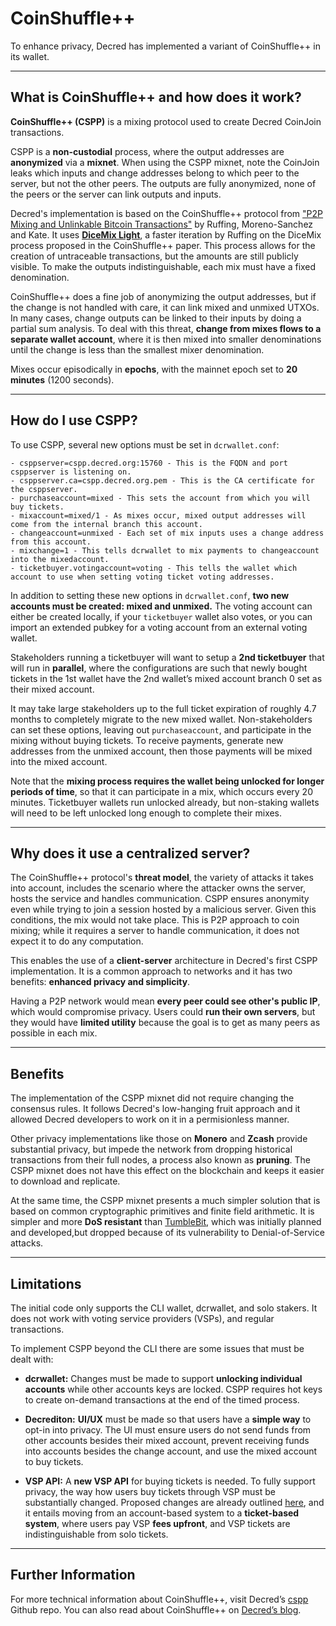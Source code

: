 # CoinShuffle++

To enhance privacy, Decred has implemented a variant of CoinShuffle++ in its wallet.

---

## What is CoinShuffle++ and how does it work?

**CoinShuffle++ (CSPP)** is a mixing protocol used to create Decred CoinJoin transactions.

CSPP is a **non-custodial** process, where the output addresses are **anonymized** via a **mixnet**. When using the CSPP mixnet, note the CoinJoin leaks which inputs and change addresses belong to which peer to the server, but not the other peers. The outputs are fully anonymized, none of the peers or the server can link outputs and inputs.

Decred's implementation is based on the CoinShuffle++ protocol from ["P2P Mixing and Unlinkable Bitcoin Transactions"](https://eprint.iacr.org/2016/824.pdf) by Ruffing, Moreno-Sanchez and Kate. It uses [**DiceMix Light**](https://github.com/ElementsProject/dicemix/blob/master/doc/protocol.md), a faster iteration by Ruffing on the DiceMix process proposed in the CoinShuffle++ paper. This process allows for the creation of untraceable transactions, but the amounts are still publicly visible.  To make the outputs indistinguishable, each mix must have a fixed denomination.

CoinShuffle++ does a fine job of anonymizing the output addresses, but if the change is not handled with care, it can link mixed and unmixed UTXOs. In many cases, change outputs can be linked to their inputs by doing a partial sum analysis. To deal with this threat, **change from mixes flows to a separate wallet account**, where it is then mixed into smaller denominations until the change is less than the smallest mixer denomination.

Mixes occur episodically in **epochs**, with the mainnet epoch set to **20 minutes** (1200 seconds).

---

## How do I use CSPP?

To use CSPP, several new options must be set in `dcrwallet.conf`:

    - csppserver=cspp.decred.org:15760 - This is the FQDN and port csppserver is listening on.
    - csppserver.ca=cspp.decred.org.pem - This is the CA certificate for the csppserver.
    - purchaseaccount=mixed - This sets the account from which you will buy tickets.
    - mixaccount=mixed/1 - As mixes occur, mixed output addresses will come from the internal branch this account.
    - changeaccount=unmixed - Each set of mix inputs uses a change address from this account.
    - mixchange=1 - This tells dcrwallet to mix payments to changeaccount into the mixedaccount.
    - ticketbuyer.votingaccount=voting - This tells the wallet which account to use when setting voting ticket voting addresses.

In addition to setting these new options in `dcrwallet.conf`, **two new accounts must be created: mixed and unmixed.** The voting account can either be created locally, if your `ticketbuyer` wallet also votes, or you can import an extended pubkey for a voting account from an external voting wallet.

Stakeholders running a ticketbuyer will want to setup a **2nd ticketbuyer** that will run in **parallel**, where the configurations are such that newly bought tickets in the 1st wallet have the 2nd wallet’s mixed account branch 0 set as their mixed account.

It may take large stakeholders up to the full ticket expiration of roughly 4.7 months to completely migrate to the new mixed wallet. Non-stakeholders can set these options, leaving out `purchaseaccount`, and participate in the mixing without buying tickets. To receive payments, generate new addresses from the unmixed account, then those payments will be mixed into the mixed account.

Note that the **mixing process requires the wallet being unlocked for longer periods of time**, so that it can participate in a mix, which occurs every 20 minutes. Ticketbuyer wallets run unlocked already, but non-staking wallets will need to be left unlocked long enough to complete their mixes.

---

## Why does it use a centralized server?

The CoinShuffle++ protocol's **threat model**, the variety of attacks it takes into account, includes the scenario where the attacker owns the server, hosts the service and handles communication. CSPP ensures anonymity even while trying to join a session hosted by a malicious server. Given this conditions, the mix would not take place. This is P2P approach to coin mixing; while it requires a server to handle communication, it does not expect it to do any computation.

This enables the use of a **client-server** architecture in Decred's first CSPP implementation. It is a common approach to networks and it has two benefits: **enhanced privacy and simplicity**.

Having a P2P network would mean **every peer could see other's public IP**, which would compromise privacy. Users could **run their own servers**, but they would have **limited utility** because the goal is to get as many peers as possible in each mix.

---

## Benefits

The implementation of the CSPP mixnet did not require changing the consensus rules. It follows Decred's low-hanging fruit approach and it allowed Decred developers to work on it in a permisionless manner.

Other privacy implementations like those on **Monero** and **Zcash** provide substantial privacy, but impede the network from dropping historical transactions from their full nodes, a process also known as **pruning**. The CSPP mixnet does not have this effect on the blockchain and keeps it easier to download and replicate.

At the same time, the CSPP mixnet presents a much simpler solution that is based on common cryptographic primitives and finite field arithmetic. It is simpler and more **DoS resistant** than [TumbleBit](https://eprint.iacr.org/2016/575.pdf), which was initially planned and developed,but dropped because of its vulnerability to Denial-of-Service attacks.

---

## Limitations

The initial code only supports the CLI wallet, dcrwallet, and solo stakers. It does not work with voting service providers (VSPs), and regular transactions.

To implement CSPP beyond the CLI there are some issues that must be dealt with:

  + **dcrwallet:** Changes must be made to support **unlocking individual accounts** while other accounts keys are locked. CSPP requires hot keys to create on-demand transactions at the end of the timed process.

  + **Decrediton:** **UI/UX** must be made so that users have a **simple way** to opt-in into privacy. The UI must ensure users do not send funds from other accounts besides their mixed account, prevent receiving funds into accounts besides the change account, and use the mixed account to buy tickets.

  + **VSP API:** A **new VSP API** for buying tickets is needed. To fully support privacy, the way how users buy tickets through VSP must be substantially changed. Proposed changes are already outlined [here](https://github.com/decred/dcrstakepool/issues/574), and it entails moving from an account-based system to a **ticket-based system**, where users pay VSP **fees upfront**, and VSP tickets are indistinguishable from solo tickets.

---

## Further Information

For more technical information about CoinShuffle++, visit Decred’s [cspp](https://github.com/decred/cspp) Github repo. You can also read about CoinShuffle++ on [Decred’s blog](https://blog.decred.org/2019/08/28/Iterating-Privacy/).
